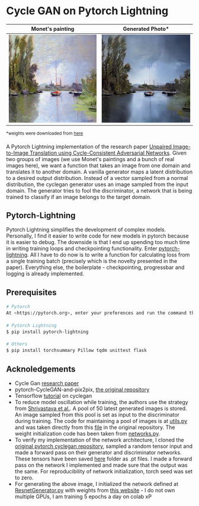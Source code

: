 # Cycle GAN on Pytorch Lightning


 
 Monet's painting             |  Generated Photo*
 :-------------------------:|:-------------------------:
 ![](web/images/testA/00030.jpg) | ![](web/images/fakeB/00030.jpg)
 
<sup>*weights were downloaded from [here](http://efrosgans.eecs.berkeley.edu/cyclegan/pretrained_models/monet2photo.pth)</sup>

A Pytorch Lightning implementation of the research paper [Unpaired Image-to-Image Translation using Cycle-Consistent Adversarial Networks](https://arxiv.org/abs/1703.10593). Given two groups of images (we use Monet's paintings and a bunch of real images here), we want a function that takes an image from one domain and translates it to another domain. A vanilla generator maps a latent distribution to a desired output distribution. Instead of a vector sampled from a normal distribution, the cyclegan generator uses an image sampled from the input domain. The generator tries to fool the discriminator, a network that is being trained to classify if an image belongs to the target domain.

## Pytorch-Lightning
Pytorch Lightning simplifies the development of complex models. Personally, I find it easier to write code for new models in pytorch because it is easier to debug. The downside is that I end up spending too much time in writing training loops and checkpointing functionality. Enter [pytorch-lightning](https://www.pytorchlightning.ai/). All I have to do now is to write a function for calculating loss from a single training batch (precisely which is the novelty presented in the paper). Everything else, the boilerplate - checkpointing, progressbar and logging is already implemented.

## Prerequisites
```sh
# Pytorch
At <https://pytorch.org>, enter your preferences and run the command that shows up.

# Pytorch Lightning
$ pip install pytorch-lightning

# Others
$ pip install torchsummary Pillow tqdm unittest flask
```

## Acknoledgements
 - Cycle Gan [research paper](https://arxiv.org/abs/1703.10593)
 - pytorch-CycleGAN-and-pix2pix, [the original repository](https://github.com/junyanz/pytorch-CycleGAN-and-pix2pix)
 - Tensorflow [tutorial](https://www.tensorflow.org/tutorials/generative/cyclegan) on cyclegan
 - To reduce model oscillation while training, the authors use the strategy from [Shrivastava et al.](https://arxiv.org/abs/1612.07828). A pool of 50 latest generated images is stored. An image sampled from this pool is set as input to the discriminator during training. The code for maintaining a pool of images is at [utils.py](../blob/main/models/utils.py) and was taken directly from this [file](https://github.com/junyanz/pytorch-CycleGAN-and-pix2pix/blob/master/util/image_pool.py) in the original repository. The weight initialization code has been taken from [networks.py](https://github.com/junyanz/pytorch-CycleGAN-and-pix2pix/blob/master/models/networks.py).
 - To verify my implementation of the network architecture, I cloned the [original pytorch cyclegan repository](https://github.com/junyanz/pytorch-CycleGAN-and-pix2pix), sampled a random tensor input and made a forward pass on their generator and discriminator networks. These tensors have been saved [here](https://github.com/deepakhr1999/cyclegans/tree/main/test/test_files) folder as .pt files. I made a forward pass on the network I implemented and made sure that the output was the same. For reproducibility of network initialization, torch seed was set to zero.
  - For generating the above image, I initialized the network defined at [ResnetGenerator.py](models/ResnetGenerator.py) with weights from [this website](http://efrosgans.eecs.berkeley.edu/cyclegan/pretrained_models/monet2photo.pth) - I do not own multiple GPUs, I am training 5 epochs a day on colab xP
